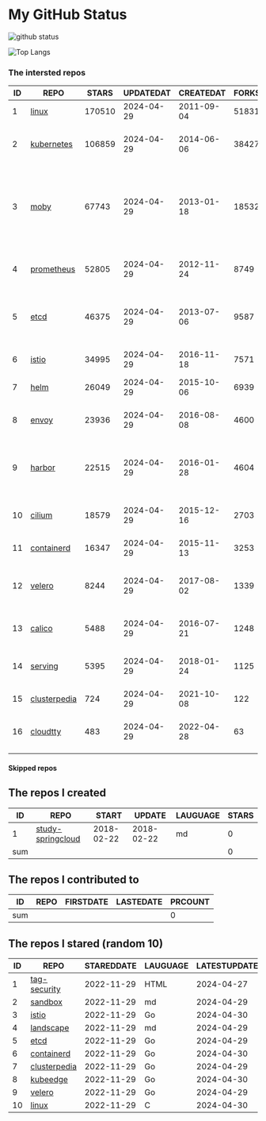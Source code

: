 # My GitHub Status

<img src="https://github-readme-stats-1.yihong0618.vercel.app/api?username=daoqingniu&show_icons=true&&&hide_title=true&count_private=true" alt="github status" />

![Top Langs](https://github-readme-stats-1.yihong0618.vercel.app/api/top-langs/?username=daoqingniu&layout=compact)

<!--START_SECTION:github_repos-->
### The intersted repos
| ID |                              REPO                               | STARS  | UPDATEDAT  | CREATEDAT  | FORKSCOUNT |                                                DESCRIPTIONS                                                |
|----|-----------------------------------------------------------------|--------|------------|------------|------------|------------------------------------------------------------------------------------------------------------|
|  1 | [linux](https://github.com/torvalds/linux)                      | 170510 | 2024-04-29 | 2011-09-04 |      51831 | Linux kernel source tree                                                                                   |
|  2 | [kubernetes](https://github.com/kubernetes/kubernetes)          | 106859 | 2024-04-29 | 2014-06-06 |      38427 | Production-Grade Container Scheduling and Management                                                       |
|  3 | [moby](https://github.com/moby/moby)                            |  67743 | 2024-04-29 | 2013-01-18 |      18532 | The Moby Project - a collaborative project for the container ecosystem to assemble container-based systems |
|  4 | [prometheus](https://github.com/prometheus/prometheus)          |  52805 | 2024-04-29 | 2012-11-24 |       8749 | The Prometheus monitoring system and time series database.                                                 |
|  5 | [etcd](https://github.com/etcd-io/etcd)                         |  46375 | 2024-04-29 | 2013-07-06 |       9587 | Distributed reliable key-value store for the most critical data of a distributed system                    |
|  6 | [istio](https://github.com/istio/istio)                         |  34995 | 2024-04-29 | 2016-11-18 |       7571 | Connect, secure, control, and observe services.                                                            |
|  7 | [helm](https://github.com/helm/helm)                            |  26049 | 2024-04-29 | 2015-10-06 |       6939 | The Kubernetes Package Manager                                                                             |
|  8 | [envoy](https://github.com/envoyproxy/envoy)                    |  23936 | 2024-04-29 | 2016-08-08 |       4600 | Cloud-native high-performance edge/middle/service proxy                                                    |
|  9 | [harbor](https://github.com/goharbor/harbor)                    |  22515 | 2024-04-29 | 2016-01-28 |       4604 | An open source trusted cloud native registry project that stores, signs, and scans content.                |
| 10 | [cilium](https://github.com/cilium/cilium)                      |  18579 | 2024-04-29 | 2015-12-16 |       2703 | eBPF-based Networking, Security, and Observability                                                         |
| 11 | [containerd](https://github.com/containerd/containerd)          |  16347 | 2024-04-29 | 2015-11-13 |       3253 | An open and reliable container runtime                                                                     |
| 12 | [velero](https://github.com/vmware-tanzu/velero)                |   8244 | 2024-04-29 | 2017-08-02 |       1339 | Backup and migrate Kubernetes applications and their persistent volumes                                    |
| 13 | [calico](https://github.com/projectcalico/calico)               |   5488 | 2024-04-29 | 2016-07-21 |       1248 | Cloud native networking and network security                                                               |
| 14 | [serving](https://github.com/knative/serving)                   |   5395 | 2024-04-29 | 2018-01-24 |       1125 | Kubernetes-based, scale-to-zero, request-driven compute                                                    |
| 15 | [clusterpedia](https://github.com/clusterpedia-io/clusterpedia) |    724 | 2024-04-29 | 2021-10-08 |        122 | The Encyclopedia of Kubernetes clusters                                                                    |
| 16 | [cloudtty](https://github.com/cloudtty/cloudtty)                |    483 | 2024-04-29 | 2022-04-28 |         63 | A Friendly Kubernetes CloudShell (Web Terminal) !                                                          |



#### Skipped repos
<!--END_SECTION:github_repos-->

<!--START_SECTION:my_github-->
## The repos I created
| ID  |                                 REPO                                 |   START    |   UPDATE   | LAUGUAGE | STARS |
|-----|----------------------------------------------------------------------|------------|------------|----------|-------|
|   1 | [study-springcloud](https://github.com/daoqingniu/study-springcloud) | 2018-02-22 | 2018-02-22 | md       |     0 |
| sum |                                                                      |            |            |          |     0 |

## The repos I contributed to
| ID  | REPO | FIRSTDATE | LASTEDATE | PRCOUNT |
|-----|------|-----------|-----------|---------|
| sum |      |           |           |       0 |

## The repos I stared (random 10)
| ID |                              REPO                               | STAREDDATE | LAUGUAGE | LATESTUPDATE |
|----|-----------------------------------------------------------------|------------|----------|--------------|
|  1 | [tag-security](https://github.com/cncf/tag-security)            | 2022-11-29 | HTML     | 2024-04-27   |
|  2 | [sandbox](https://github.com/cncf/sandbox)                      | 2022-11-29 | md       | 2024-04-29   |
|  3 | [istio](https://github.com/istio/istio)                         | 2022-11-29 | Go       | 2024-04-30   |
|  4 | [landscape](https://github.com/cncf/landscape)                  | 2022-11-29 | md       | 2024-04-29   |
|  5 | [etcd](https://github.com/etcd-io/etcd)                         | 2022-11-29 | Go       | 2024-04-29   |
|  6 | [containerd](https://github.com/containerd/containerd)          | 2022-11-29 | Go       | 2024-04-30   |
|  7 | [clusterpedia](https://github.com/clusterpedia-io/clusterpedia) | 2022-11-29 | Go       | 2024-04-29   |
|  8 | [kubeedge](https://github.com/kubeedge/kubeedge)                | 2022-11-29 | Go       | 2024-04-30   |
|  9 | [velero](https://github.com/vmware-tanzu/velero)                | 2022-11-29 | Go       | 2024-04-29   |
| 10 | [linux](https://github.com/torvalds/linux)                      | 2022-11-29 | C        | 2024-04-30   |

<!--END_SECTION:my_github-->
